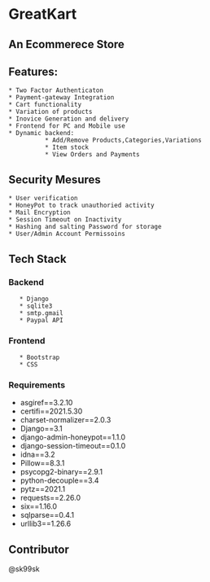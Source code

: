 # GreatKart
## An Ecommerece Store


## Features:
    * Two Factor Authenticaton
    * Payment-gateway Integration
    * Cart functionality
    * Variation of products
    * Inovice Generation and delivery
    * Frontend for PC and Mobile use
    * Dynamic backend:
              * Add/Remove Products,Categories,Variations
              * Item stock
              * View Orders and Payments
	

## Security Mesures
    * User verification
    * HoneyPot to track unauthoried activity
    * Mail Encryption
    * Session Timeout on Inactivity
    * Hashing and salting Password for storage
    * User/Admin Account Permissoins


## Tech Stack

### Backend
	   * Django
	   * sqlite3
	   * smtp.gmail
	   * Paypal API

### Frontend 
	   * Bootstrap
	   * CSS


### Requirements
* asgiref==3.2.10
* certifi==2021.5.30
* charset-normalizer==2.0.3
* Django==3.1
* django-admin-honeypot==1.1.0
* django-session-timeout==0.1.0
* idna==3.2
* Pillow==8.3.1
* psycopg2-binary==2.9.1
* python-decouple==3.4
* pytz==2021.1
* requests==2.26.0
* six==1.16.0
* sqlparse==0.4.1
* urllib3==1.26.6

## Contributor
 @sk99sk
